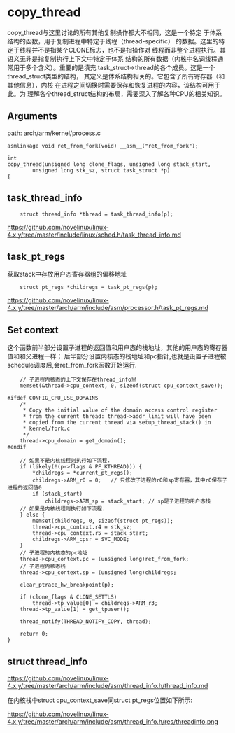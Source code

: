 copy_thread
========================================

copy_thread与这里讨论的所有其他复制操作都大不相同，这是一个特定
于体系结构的函数，用于复制进程中特定于线程（thread-specific）
的数据。这里的特定于线程并不是指某个CLONE标志，也不是指操作对
线程而非整个进程执行。其语义无非是指复制执行上下文中特定于体系
结构的所有数据（内核中名词线程通常用于多个含义）。重要的是填充
task_struct->thread的各个成员。这是一个thread_struct类型的结构，
其定义是体系结构相关的。它包含了所有寄存器（和其他信息），内核
在进程之间切换时需要保存和恢复进程的内容，该结构可用于此。为
理解各个thread_struct结构的布局，需要深入了解各种CPU的相关知识。

Arguments
----------------------------------------

path: arch/arm/kernel/process.c
```
asmlinkage void ret_from_fork(void) __asm__("ret_from_fork");

int
copy_thread(unsigned long clone_flags, unsigned long stack_start,
        unsigned long stk_sz, struct task_struct *p)
{
```

task_thread_info
----------------------------------------

```
    struct thread_info *thread = task_thread_info(p);
```

https://github.com/novelinux/linux-4.x.y/tree/master/include/linux/sched.h/task_thread_info.md

task_pt_regs
----------------------------------------

获取stack中存放用户态寄存器组的偏移地址

```
    struct pt_regs *childregs = task_pt_regs(p);
```

https://github.com/novelinux/linux-4.x.y/tree/master/arch/arm/include/asm/processor.h/task_pt_regs.md

Set context
----------------------------------------

这个函数前半部分设置子进程的返回值和用户态的栈地址，其他的用户态的寄存器值和和父进程一样；
后半部分设置内核态的栈地址和pc指针,也就是设置子进程被schedule调度后,会ret_from_fork函数开始运行.

```
    // 子进程内核态的上下文保存在thread_info里
    memset(&thread->cpu_context, 0, sizeof(struct cpu_context_save));

#ifdef CONFIG_CPU_USE_DOMAINS
    /*
     * Copy the initial value of the domain access control register
     * from the current thread: thread->addr_limit will have been
     * copied from the current thread via setup_thread_stack() in
     * kernel/fork.c
     */
    thread->cpu_domain = get_domain();
#endif

    // 如果不是内核线程则执行如下流程.
    if (likely(!(p->flags & PF_KTHREAD))) {
        *childregs = *current_pt_regs();
        childregs->ARM_r0 = 0;   // 只修改子进程的r0和sp寄存器，其中r0保存子进程的返回值0
        if (stack_start)
            childregs->ARM_sp = stack_start; // sp是子进程的用户态栈
    // 如果是内核线程则执行如下流程.
    } else {
        memset(childregs, 0, sizeof(struct pt_regs));
        thread->cpu_context.r4 = stk_sz;
        thread->cpu_context.r5 = stack_start;
        childregs->ARM_cpsr = SVC_MODE;
    }
    // 子进程的内核态的pc地址
    thread->cpu_context.pc = (unsigned long)ret_from_fork;
    // 子进程内核态栈
    thread->cpu_context.sp = (unsigned long)childregs;

    clear_ptrace_hw_breakpoint(p);

    if (clone_flags & CLONE_SETTLS)
        thread->tp_value[0] = childregs->ARM_r3;
    thread->tp_value[1] = get_tpuser();

    thread_notify(THREAD_NOTIFY_COPY, thread);

    return 0;
}
```

struct thread_info
----------------------------------------

https://github.com/novelinux/linux-4.x.y/tree/master/arch/arm/include/asm/thread_info.h/thread_info.md

在内核栈中struct cpu_context_save同struct pt_regs位置如下所示:

https://github.com/novelinux/linux-4.x.y/tree/master/arch/arm/include/asm/thread_info.h/res/threadinfo.png
